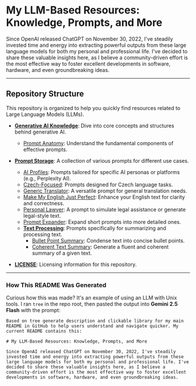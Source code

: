 # My LLM-Based Resources: Knowledge, Prompts, and More

Since OpenAI released ChatGPT on November 30, 2022, I've steadily invested time and energy into extracting powerful outputs from these large language models for both my personal and professional life. I've decided to share these valuable insights here, as I believe a community-driven effort is the most effective way to foster excellent developments in software, hardware, and even groundbreaking ideas.

---

## Repository Structure

This repository is organized to help you quickly find resources related to Large Language Models (LLMs).

* **[Generative AI Knowledge](generative-ai-knowledge/README.md)**: Dive into core concepts and structures behind generative AI.
    * [Prompt Anatomy](generative-ai-knowledge/prompt-anatomy.md): Understand the fundamental components of effective prompts.

* **[Prompt Storage](prompt-storage/README.md)**: A collection of various prompts for different use cases.
    * [AI Profiles](prompt-storage/ai-profiles/perplexity-profile.md): Prompts tailored for specific AI personas or platforms (e.g., Perplexity AI).
    * [Czech-Focused](prompt-storage/czech-focused/correct-czech-text.md): Prompts designed for Czech language tasks.
    * [Generic Translator](prompt-storage/generic-translator.md): A versatile prompt for general translation needs.
    * [Make My English Just Perfect](prompt-storage/make-my-english-just-perfect.md): Enhance your English text for clarity and correctness.
    * [Personal Lawyer](prompt-storage/personal-lawyer.md): A prompt to simulate legal assistance or generate legal-style text.
    * [Prompt Expander](prompt-storage/prompt-expander.md): Expand short prompts into more detailed ones.
    * **[Text Processing](prompt-storage/text-processing)**: Prompts specifically for summarizing and processing text.
        * [Bullet Point Summary](prompt-storage/text-processing/bullet-point-summary.md): Condense text into concise bullet points.
        * [Coherent Text Summary](prompt-storage/text-processing/coherent-text-summary.md): Generate a fluent and coherent summary of a given text.

* **[LICENSE](LICENSE)**: Licensing information for this repository.

---

### How This README Was Generated

Curious how this was made? It's an example of using an LLM with Unix tools. I ran `tree` in the repo root, then pasted the output into **Gemini 2.5 Flash** with the prompt:

```
Based on tree generate description and clickable library for my main README in GitHub to help users understand and navigate quicker. My current README contains this:

# My LLM-Based Resources: Knowledge, Prompts, and More

Since OpenAI released ChatGPT on November 30, 2022, I've steadily invested time and energy into extracting powerful outputs from these large language models for both my personal and professional life. I've decided to share these valuable insights here, as I believe a community-driven effort is the most effective way to foster excellent developments in software, hardware, and even groundbreaking ideas.
```